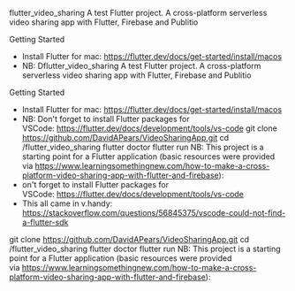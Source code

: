 flutter_video_sharing
A test Flutter project. A cross-platform serverless video sharing app with Flutter, Firebase and Publitio

Getting Started
* Install Flutter for mac: https://flutter.dev/docs/get-started/install/macos
* NB: Dflutter_video_sharing
A test Flutter project. A cross-platform serverless video sharing app with Flutter, Firebase and Publitio

Getting Started
* Install Flutter for mac: https://flutter.dev/docs/get-started/install/macos
* NB: Don't forget to install Flutter packages for VSCode: https://flutter.dev/docs/development/tools/vs-code
git clone https://github.com/DavidAPears/VideoSharingApp.git
cd /flutter_video_sharing
flutter doctor
flutter run
NB: This project is a starting point for a Flutter application (basic resources were provided via https://www.learningsomethingnew.com/how-to-make-a-cross-platform-video-sharing-app-with-flutter-and-firebase):
* on't forget to install Flutter packages for VSCode: https://flutter.dev/docs/development/tools/vs-code
* This all came in v.handy: https://stackoverflow.com/questions/56845375/vscode-could-not-find-a-flutter-sdk


git clone https://github.com/DavidAPears/VideoSharingApp.git
cd /flutter_video_sharing
flutter doctor
flutter run
NB: This project is a starting point for a Flutter application (basic resources were provided via https://www.learningsomethingnew.com/how-to-make-a-cross-platform-video-sharing-app-with-flutter-and-firebase):

